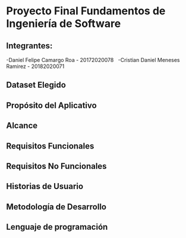 # Proyecto Final Fundamentos de Ingeniería de Software
## Integrantes:
-Daniel Felipe Camargo Roa - 20172020078
&nbsp;
-Cristian Daniel Meneses Ramirez - 20182020071
&nbsp;

## Dataset Elegido

## Propósito del Aplicativo

## Alcance

## Requisitos Funcionales

## Requisitos No Funcionales

## Historias de Usuario

## Metodología de Desarrollo 

## Lenguaje de programación
